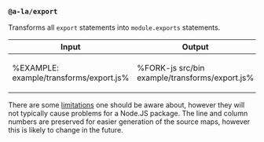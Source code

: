 ### `@a-la/export`

Transforms all `export` statements into `module.exports` statements.

<table>
<thead>
<tr>
<th>Input</th>
<th>Output</th>
</tr>
</thead>
<tbody>
 <tr/>
 <tr>
  <td>

%EXAMPLE: example/transforms/export.js%
  </td>
  <td>

%FORK-js src/bin example/transforms/export.js%
  </td>
 </tr>
</tbody>
</table>

There are some [limitations](https://github.com/a-la/export#limitations) one should be aware about, however they will not typically cause problems for a Node.JS package. The line and column numbers are preserved for easier generation of the source maps, however this is likely to change in the future.

<!-- There are some limitations, such as: -->

<!-- - When a default is exported along with named exports, `module.exports` will be bound to the default, and named exports will become properties of the default object. This means a default cannot be a primitive such as number, string or boolean.
- When a default is a function, in strict mode it will not be possible to assign some properties to it, e.g., name. Therefore it is impossible to do something like: -->